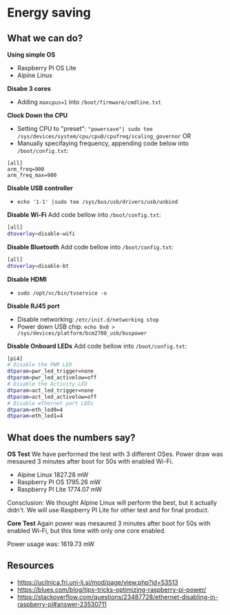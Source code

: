 # Energy saving

## What we can do?

**Using simple OS**

- Raspberry PI OS Lite
- Alpine Linux

**Disabe 3 cores**

- Adding `maxcpus=1` into `/boot/firmware/cmdline.txt`

**Clock Down the CPU**

- Setting CPU to "preset": `"powersave"| sudo tee /sys/devices/system/cpu/cpu0/cpufreq/scaling_governor`
  OR
- Manually specifaying frequency, appending code below into `/boot/config.txt`:

```
[all]
arm_freq=900
arm_freq_max=900
```

**Disable USB controller**

- `echo '1-1' |sudo tee /sys/bus/usb/drivers/usb/unbind`

**Disable Wi-Fi**
Add code bellow into `/boot/config.txt`:

```bash
[all]
dtoverlay=disable-wifi
```

**Disable Bluetooth**
Add code bellow into `/boot/config.txt`:

```bash
[all]
dtoverlay=disable-bt
```

**Disable HDMI**

- `sudo /opt/vc/bin/tvservice -o`

**Disable RJ45 port**

- Disable networking: `/etc/init.d/networking stop`
- Power down USB chip: `echo 0x0 > /sys/devices/platform/bcm2708_usb/buspower`

**Disable Onboard LEDs**
Add code bellow into `/boot/config.txt`:

```bash
[pi4]
# Disable the PWR LED
dtparam=pwr_led_trigger=none
dtparam=pwr_led_activelow=off
# Disable the Activity LED
dtparam=act_led_trigger=none
dtparam=act_led_activelow=off
# Disable ethernet port LEDs
dtparam=eth_led0=4
dtparam=eth_led1=4
```

## What does the numbers say?

**OS Test**
We have performed the test with 3 different OSes. Power draw was mesaured 3 minutes after boot for 50s with enabled Wi-Fi.

- Alpine Linux 1827.28 mW
- Raspberry PI OS 1795.26 mW
- Raspberry PI Lite 1774.07 mW

Consclusion: We thought Alpine Linux will perform the best, but it actually didn't. We will use Raspberry PI Lite for other test and for final product.

**Core Test**
Again power was mesaured 3 minutes after boot for 50s with enabled Wi-Fi, but this time with only one core enabled.

Power usage was: 1619.73 mW

## Resources

- https://ucilnica.fri.uni-lj.si/mod/page/view.php?id=53513
- https://blues.com/blog/tips-tricks-optimizing-raspberry-pi-power/
- https://stackoverflow.com/questions/23487728/ethernet-disabling-in-raspberry-pi#answer-23530711
